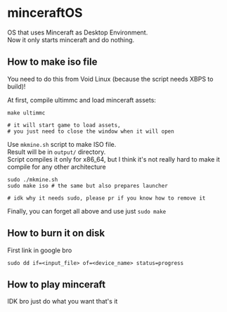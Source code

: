 # minceraftOS

OS that uses Minceraft as Desktop Environment. \
Now it only starts minceraft and do nothing.

## How to make iso file

You need to do this from Void Linux (because the script needs XBPS to build)!

At first, compile ultimmc and load minceraft assets:

```
make ultimmc

# it will start game to load assets,
# you just need to close the window when it will open
```

Use `mkmine.sh` script to make ISO file. \
Result will be in `output/` directory. \
Script compiles it only for x86_64, but I think it's not really hard to make it compile for any other architecture

```
sudo ./mkmine.sh
sudo make iso # the same but also prepares launcher

# idk why it needs sudo, please pr if you know how to remove it
```

Finally, you can forget all above and use just `sudo make`

## How to burn it on disk

First link in google bro

```
sudo dd if=<input_file> of=<device_name> status=progress
```

## How to play minceraft

IDK bro just do what you want that's it
